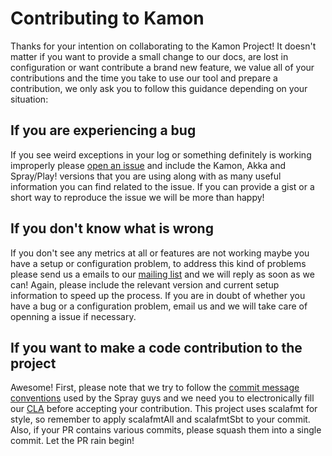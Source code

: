 Contributing to Kamon
=====================

Thanks for your intention on collaborating to the Kamon Project! It doesn't matter if you want to provide a small change
to our docs, are lost in configuration or want contribute a brand new feature, we value all of your contributions and
the time you take to use our tool and prepare a contribution, we only ask you to follow this guidance depending on your
situation: 

If you are experiencing a bug
-----------------------------

If you see weird exceptions in your log or something definitely is working improperly please [open an issue] and include
the Kamon, Akka and Spray/Play! versions that you are using along with as many useful information you can find related 
to the issue. If you can provide a gist or a short way to reproduce the issue we will be more than happy!

If you don't know what is wrong
-------------------------------

If you don't see any metrics at all or features are not working maybe you have a setup or configuration problem, to
address this kind of problems please send us a emails to our [mailing list] and we will reply as soon as we can! Again,
please include the relevant version and current setup information to speed up the process. If you are in doubt of
whether you have a bug or a configuration problem, email us and we will take care of openning a issue if necessary.

If you want to make a code contribution to the project
------------------------------------------------------

Awesome! First, please note that we try to follow the [commit message conventions] used by the Spray guys and we need
you to electronically fill our [CLA] before accepting your contribution. This project uses scalafmt for style, so
remember to apply scalafmtAll and scalafmtSbt to your commit. Also, if your PR contains various commits, please squash
them into a single commit. Let the PR rain begin!


[open an issue]: https://github.com/kamon-io/Kamon/issues/new
[mailing list]: https://groups.google.com/forum/#!forum/kamon-user
[commit message conventions]: http://spray.io/project-info/contributing/
[CLA]: https://docs.google.com/forms/d/1G_IDrBTFzOMwHvhxfKRBwNtpRelSa_MZ6jecH8lpTlc/viewform

